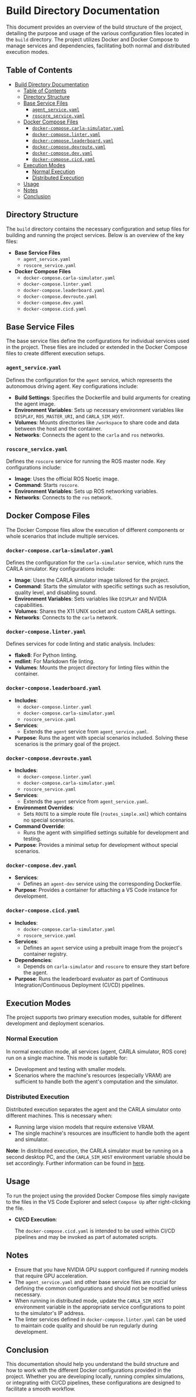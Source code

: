# Build Directory Documentation

This document provides an overview of the build structure of the project,
detailing the purpose and usage of the various configuration files located in the `build` directory.
The project utilizes Docker and Docker Compose to manage services and dependencies,
facilitating both normal and distributed execution modes.

## Table of Contents

- [Build Directory Documentation](#build-directory-documentation)
  - [Table of Contents](#table-of-contents)
  - [Directory Structure](#directory-structure)
  - [Base Service Files](#base-service-files)
    - [`agent_service.yaml`](#agent_serviceyaml)
    - [`roscore_service.yaml`](#roscore_serviceyaml)
  - [Docker Compose Files](#docker-compose-files)
    - [`docker-compose.carla-simulator.yaml`](#docker-composecarla-simulatoryaml)
    - [`docker-compose.linter.yaml`](#docker-composelinteryaml)
    - [`docker-compose.leaderboard.yaml`](#docker-composeleaderboardyaml)
    - [`docker-compose.devroute.yaml`](#docker-composedevrouteyaml)
    - [`docker-compose.dev.yaml`](#docker-composedevyaml)
    - [`docker-compose.cicd.yaml`](#docker-composecicdyaml)
  - [Execution Modes](#execution-modes)
    - [Normal Execution](#normal-execution)
    - [Distributed Execution](#distributed-execution)
  - [Usage](#usage)
  - [Notes](#notes)
  - [Conclusion](#conclusion)

## Directory Structure

The `build` directory contains the necessary configuration and setup files for building and running the project services. Below is an overview of the key files:

- **Base Service Files**
  - `agent_service.yaml`
  - `roscore_service.yaml`
- **Docker Compose Files**
  - `docker-compose.carla-simulator.yaml`
  - `docker-compose.linter.yaml`
  - `docker-compose.leaderboard.yaml`
  - `docker-compose.devroute.yaml`
  - `docker-compose.dev.yaml`
  - `docker-compose.cicd.yaml`

## Base Service Files

The base service files define the configurations for individual services used in the project. These files are included or extended in the Docker Compose files to create different execution setups.

### `agent_service.yaml`

Defines the configuration for the `agent` service, which represents the autonomous driving agent. Key configurations include:

- **Build Settings**: Specifies the Dockerfile and build arguments for creating the agent image.
- **Environment Variables**: Sets up necessary environment variables like `DISPLAY`, `ROS_MASTER_URI`, and `CARLA_SIM_HOST`.
- **Volumes**: Mounts directories like `/workspace` to share code and data between the host and the container.
- **Networks**: Connects the agent to the `carla` and `ros` networks.

### `roscore_service.yaml`

Defines the `roscore` service for running the ROS master node. Key configurations include:

- **Image**: Uses the official ROS Noetic image.
- **Command**: Starts `roscore`.
- **Environment Variables**: Sets up ROS networking variables.
- **Networks**: Connects to the `ros` network.

## Docker Compose Files

The Docker Compose files allow the execution of different components or whole scenarios that include multiple services.

### `docker-compose.carla-simulator.yaml`

Defines the configuration for the `carla-simulator` service, which runs the CARLA simulator. Key configurations include:

- **Image**: Uses the CARLA simulator image tailored for the project.
- **Command**: Starts the simulator with specific settings such as resolution, quality level, and disabling sound.
- **Environment Variables**: Sets variables like `DISPLAY` and NVIDIA capabilities.
- **Volumes**: Shares the X11 UNIX socket and custom CARLA settings.
- **Networks**: Connects to the `carla` network.

### `docker-compose.linter.yaml`

Defines services for code linting and static analysis. Includes:

- **flake8**: For Python linting.
- **mdlint**: For Markdown file linting.
- **Volumes**: Mounts the project directory for linting files within the container.

### `docker-compose.leaderboard.yaml`

- **Includes**:
  - `docker-compose.linter.yaml`
  - `docker-compose.carla-simulator.yaml`
  - `roscore_service.yaml`
- **Services**:
  - Extends the `agent` service from `agent_service.yaml`.
- **Purpose**: Runs the agent with special scenarios included. Solving these scenarios is the primary goal of the project.

### `docker-compose.devroute.yaml`

- **Includes**:
  - `docker-compose.linter.yaml`
  - `docker-compose.carla-simulator.yaml`
  - `roscore_service.yaml`
- **Services**:
  - Extends the `agent` service from `agent_service.yaml`.
- **Environment Overrides**:
  - Sets `ROUTE` to a simple route file (`routes_simple.xml`) which contains no special scenarios.
- **Command Override**:
  - Runs the agent with simplified settings suitable for development and testing.
- **Purpose**: Provides a minimal setup for development without special scenarios.

### `docker-compose.dev.yaml`

- **Services**:
  - Defines an `agent-dev` service using the corresponding Dockerfile.
- **Purpose**: Provides a container for attaching a VS Code instance for development.

### `docker-compose.cicd.yaml`

- **Includes**:
  - `docker-compose.carla-simulator.yaml`
  - `roscore_service.yaml`
- **Services**:
  - Defines an `agent` service using a prebuilt image from the project's container registry.
- **Dependencies**:
  - Depends on `carla-simulator` and `roscore` to ensure they start before the agent.
- **Purpose**: Runs the leaderboard evaluator as part of Continuous Integration/Continuous Deployment (CI/CD) pipelines.

## Execution Modes

The project supports two primary execution modes, suitable for different development and deployment scenarios.

### Normal Execution

In normal execution mode, all services (agent, CARLA simulator, ROS core) run on a single machine. This mode is suitable for:

- Development and testing with smaller models.
- Scenarios where the machine's resources (especially VRAM) are sufficient to handle both the agent's computation and the simulator.

### Distributed Execution

Distributed execution separates the agent and the CARLA simulator onto different machines. This is necessary when:

- Running large vision models that require extensive VRAM.
- The single machine's resources are insufficient to handle both the agent and simulator.

**Note**: In distributed execution, the CARLA simulator must be running on a second desktop PC, and the `CARLA_SIM_HOST` environment variable should be set accordingly. Further information can be found in [here](../doc/development/distributed_simulation.md).  

## Usage

To run the project using the provided Docker Compose files simply navigate to the files in the VS Code Explorer and select `Compose Up` after right-clicking the file.

- **CI/CD Execution**:

  The `docker-compose.cicd.yaml` is intended to be used within CI/CD pipelines and may be invoked as part of automated scripts.

## Notes

- Ensure that you have NVIDIA GPU support configured if running models that require GPU acceleration.
- The `agent_service.yaml` and other base service files are crucial for defining the common configurations and should not be modified unless necessary.
- When running in distributed mode, update the `CARLA_SIM_HOST` environment variable in the appropriate service configurations to point to the simulator's IP address.
- The linter services defined in `docker-compose.linter.yaml` can be used to maintain code quality and should be run regularly during development.

## Conclusion

This documentation should help you understand the build structure and how to
work with the different Docker configurations provided in the project.
Whether you are developing locally, running complex simulations,
or integrating with CI/CD pipelines, these configurations are designed to facilitate a smooth workflow.
